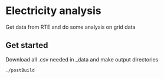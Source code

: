 # Electricity analysis

Get data from RTE and do some analysis on grid data

## Get started

Download all .csv needed in \_data and make output directories

```bash
./postBuild
```

